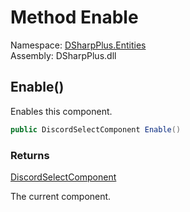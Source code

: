 # Method Enable

Namespace: [DSharpPlus.Entities](DSharpPlus.Entities.md)  
Assembly: DSharpPlus.dll

## <a id="DSharpPlus_Entities_DiscordSelectComponent_Enable"></a>Enable\(\)

Enables this component.

```csharp
public DiscordSelectComponent Enable()
```

### Returns

[DiscordSelectComponent](DSharpPlus.Entities.DiscordSelectComponent.md)

The current component.

